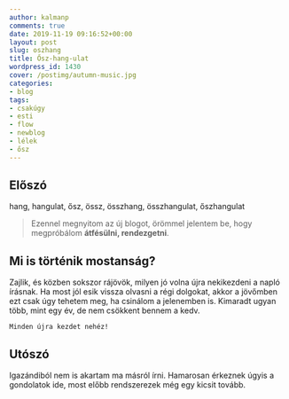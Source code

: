 ```yaml
---
author: kalmanp
comments: true
date: 2019-11-19 09:16:52+00:00
layout: post
slug: oszhang
title: Ősz-hang-ulat
wordpress_id: 1430
cover: /postimg/autumn-music.jpg
categories:
- blog
tags:
- csakúgy
- esti
- flow
- newblog
- lélek
- ősz
---
```

## Előszó

hang, hangulat, ősz, össz, összhang, összhangulat, őszhangulat

>Ezennel megnyitom az új blogot, örömmel jelentem be, hogy megpróbálom **átfésülni, rendezgetni**.

## Mi is történik mostanság?
Zajlik, és közben sokszor rájövök, milyen jó volna újra nekikezdeni a napló írásnak. Ha most jól esik vissza olvasni a régi dolgokat, akkor a jövőmben ezt csak úgy tehetem meg, ha csinálom a jelenemben is. Kimaradt ugyan több, mint egy év, de nem csökkent bennem a kedv.

```
Minden újra kezdet nehéz!
```

## Utószó

Igazándiból nem is akartam ma másról írni. Hamarosan érkeznek úgyis a gondolatok ide, most előbb rendszerezek még egy kicsit tovább.
